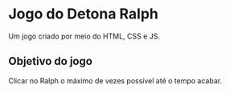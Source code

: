 # Jogo do Detona Ralph
Um jogo criado por meio do HTML, CSS e JS.
## Objetivo do jogo
Clicar no Ralph o máximo de vezes possível até o tempo acabar.